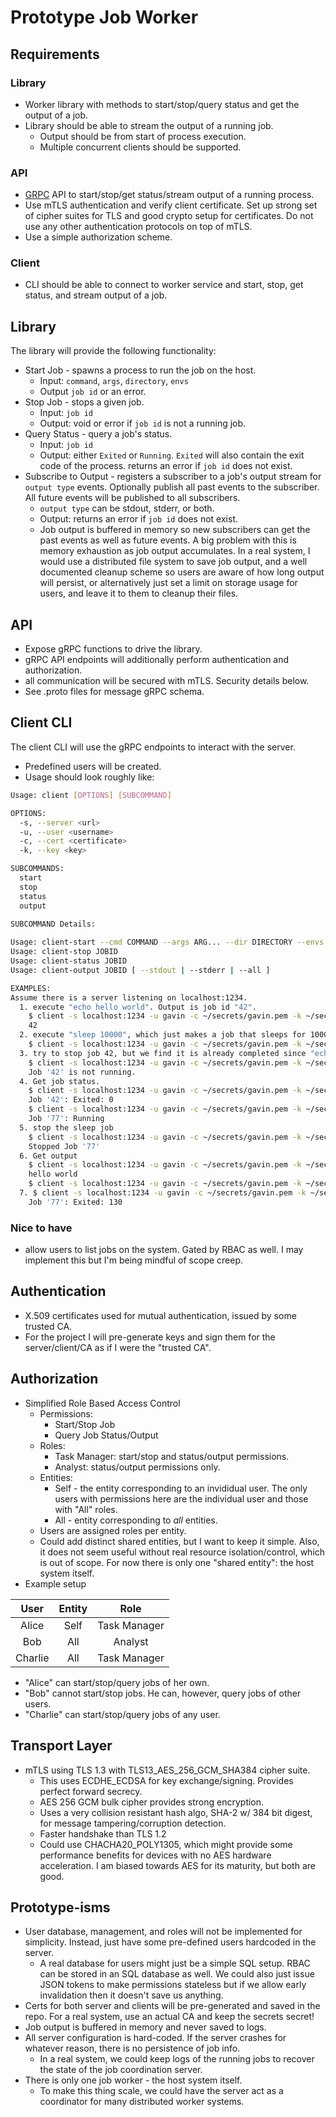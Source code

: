 # Prototype Job Worker

## Requirements

### Library

* Worker library with methods to start/stop/query status and get the output of a job.
* Library should be able to stream the output of a running job.
  * Output should be from start of process execution.
  * Multiple concurrent clients should be supported.

### API

* [GRPC](https://grpc.io) API to start/stop/get status/stream output of a running process.
* Use mTLS authentication and verify client certificate. Set up strong set of
  cipher suites for TLS and good crypto setup for certificates. Do not use any
  other authentication protocols on top of mTLS.
* Use a simple authorization scheme.

### Client

* CLI should be able to connect to worker service and start, stop, get status, and stream output of a job.

## Library

The library will provide the following functionality:
  * Start Job - spawns a process to run the job on the host.
    * Input: `command`, `args`, `directory`, `envs`
    * Output `job id` or an error.
  * Stop Job - stops a given job.
    * Input: `job id`
    * Output: void or error if `job id` is not a running job.
  * Query Status - query a job's status.
    * Input: `job id`
    * Output: either `Exited` or `Running`. `Exited` will also contain the exit code of the process. returns an error if `job id` does not exist.
  * Subscribe to Output - registers a subscriber to a job's output stream for `output type` events. Optionally publish all past events to the subscriber. All future events will be published to all subscribers.
    * `output type` can be stdout, stderr, or both.
    * Output: returns an error if `job id` does not exist.
    * Job output is buffered in memory so new subscribers can get the past events as well as future events. A big problem with this is memory exhaustion as job output accumulates. In a real system, I would use a distributed file system to save job output, and a well documented cleanup scheme so users are aware of how long output will persist, or alternatively just set a limit on storage usage for users, and leave it to them to cleanup their files.

## API

* Expose gRPC functions to drive the library.
* gRPC API endpoints will additionally perform authentication and authorization.
* all communication will be secured with mTLS. Security details below.
* See .proto files for message gRPC schema.

## Client CLI

The client CLI will use the gRPC endpoints to interact with the server.
* Predefined users will be created.
* Usage should look roughly like:

```sh
Usage: client [OPTIONS] [SUBCOMMAND]

OPTIONS:
  -s, --server <url>
  -u, --user <username>
  -c, --cert <certificate>
  -k, --key <key>

SUBCOMMANDS:
  start
  stop
  status
  output
  
SUBCOMMAND Details:

Usage: client-start --cmd COMMAND --args ARG... --dir DIRECTORY --envs ENV=VAL...
Usage: client-stop JOBID
Usage: client-status JOBID
Usage: client-output JOBID [ --stdout | --stderr | --all ]

EXAMPLES:
Assume there is a server listening on localhost:1234.
  1. execute "echo hello world". Output is job id "42".
    $ client -s localhost:1234 -u gavin -c ~/secrets/gavin.pem -k ~/secrets/gavin.key start --cmd "echo" --args "hello world" --envs PATH=$PATH --dir "/tmp"
    42
  2. execute "sleep 10000", which just makes a job that sleeps for 10000 seconds. Outputs job id "77"
    $ client -s localhost:1234 -u gavin -c ~/secrets/gavin.pem -k ~/secrets/gavin.key start --cmd "sleep" --args "10000" --envs PATH=$PATH --dir "/tmp"
  3. try to stop job 42, but we find it is already completed since "echo hello world" finished basically instantly.
    $ client -s localhost:1234 -u gavin -c ~/secrets/gavin.pem -k ~/secrets/gavin.key stop 42
    Job '42' is not running.
  4. Get job status.
    $ client -s localhost:1234 -u gavin -c ~/secrets/gavin.pem -k ~/secrets/gavin.key status 42
    Job '42': Exited: 0
    $ client -s localhost:1234 -u gavin -c ~/secrets/gavin.pem -k ~/secrets/gavin.key status 77
    Job '77': Running
  5. stop the sleep job
    $ client -s localhost:1234 -u gavin -c ~/secrets/gavin.pem -k ~/secrets/gavin.key stop 77
    Stopped Job '77'
  6. Get output
    $ client -s localhost:1234 -u gavin -c ~/secrets/gavin.pem -k ~/secrets/gavin.key output 42 --all
    hello world
    $ client -s localhost:1234 -u gavin -c ~/secrets/gavin.pem -k ~/secrets/gavin.key output 77 --all
  7. $ client -s localhost:1234 -u gavin -c ~/secrets/gavin.pem -k ~/secrets/gavin.key status 77
    Job '77': Exited: 130
```

### Nice to have

* allow users to list jobs on the system. Gated by RBAC as well. I may implement this but I'm being mindful of scope creep.

## Authentication

* X.509 certificates used for mutual authentication, issued by some trusted CA.
* For the project I will pre-generate keys and sign them for the server/client/CA as if I were the "trusted CA".

## Authorization

- Simplified Role Based Access Control
  * Permissions:
    * Start/Stop Job
    * Query Job Status/Output
  * Roles:
    * Task Manager: start/stop and status/output permissions.
    * Analyst: status/output permissions only.
  * Entities:
    * Self - the entity corresponding to an invididual user. The only users with permissions here are the individual user and those with "All" roles.
    * All - entity corresponding to *all* entities.
  * Users are assigned roles per entity.
  * Could add distinct shared entities, but I want to keep it simple. Also, it does not seem useful without real resource isolation/control, which is out of scope. For now there is only one "shared entity": the host system itself.
- Example setup

| User | Entity | Role |
| :---: | :---: | :---:|
| Alice | Self | Task Manager |
| Bob | All | Analyst |
| Charlie | All | Task Manager |

  * "Alice" can start/stop/query jobs of her own.
  * "Bob" cannot start/stop jobs. He can, however, query jobs of other users.
  * "Charlie" can start/stop/query jobs of any user.
 
## Transport Layer

- mTLS using TLS 1.3 with TLS13_AES_256_GCM_SHA384 cipher suite.
  * This uses ECDHE_ECDSA for key exchange/signing. Provides perfect forward secrecy.
  * AES 256 GCM bulk cipher provides strong encryption.
  * Uses a very collision resistant hash algo, SHA-2 w/ 384 bit digest, for message tampering/corruption detection.
  * Faster handshake than TLS 1.2
  * Could use CHACHA20_POLY1305, which might provide some performance benefits for devices with no AES hardware acceleration. I am biased towards AES for its maturity, but both are good.

## Prototype-isms

* User database, management, and roles will not be implemented for simplicity. Instead, just have some pre-defined users hardcoded in the server.
  * A real database for users might just be a simple SQL setup. RBAC can be stored in an SQL database as well. We could also just issue JSON tokens to make permissions stateless but if we allow early invalidation then it doesn't save us anything.
* Certs for both server and clients will be pre-generated and saved in the repo. For a real system, use an actual CA and keep the secrets secret!
* Job output is buffered in memory and never saved to logs.
* All server configuration is hard-coded. If the server crashes for whatever reason, there is no persistence of job info.
  * In a real system, we could keep logs of the running jobs to recover the state of the job coordination server.
* There is only one job worker - the host system itself.
  * To make this thing scale, we could have the server act as a coordinator for many distributed worker systems.
